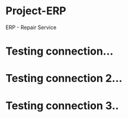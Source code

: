 # Project-ERP
 ERP - Repair Service



 # Testing connection...
 
 # Testing connection 2...
 
  # Testing connection 3..
